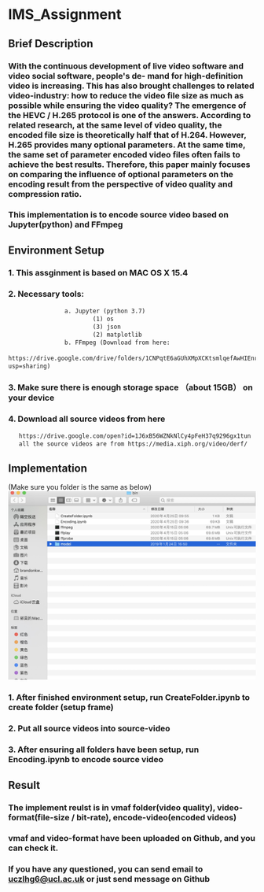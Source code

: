 # IMS_Assignment
## Brief Description
### With the continuous development of live video software and video social software, people's de- mand for high-definition video is increasing. This has also brought challenges to related video-industry: how to reduce the video file size as much as possible while ensuring the video quality? The emergence of the HEVC / H.265 protocol is one of the answers. According to related research, at the same level of video quality, the encoded file size is theoretically half that of H.264. However, H.265 provides many optional parameters. At the same time, the same set of parameter encoded video files often fails to achieve the best results. Therefore, this paper mainly focuses on comparing the influence of optional parameters on the encoding result from the perspective of video quality and compression ratio.
### This implementation is to encode source video based on Jupyter(python) and FFmpeg

## Environment Setup
### 1. This assginment is based on MAC OS X 15.4
### 2. Necessary tools:
                    a. Jupyter (python 3.7)
                            (1) os
                            (3) json
                            (2) matplotlib
                    b. FFmpeg (Download from here:
                               https://drive.google.com/drive/folders/1CNPqtE6aGUhXMpXCKtsmlqefAwHIEnrH?usp=sharing)
### 3. Make sure there is enough storage space （about 15GB） on your device  
### 4. Download all source videos from here
       https://drive.google.com/open?id=1J6xB56WZNkNlCy4pFeH37q9296gx1tun
       all the source videos are from https://media.xiph.org/video/derf/

## Implementation
(Make sure you folder is the same as below)
![image](https://github.com/BrandonKwok95/IMS_Assignment/blob/master/project%20display.png)
### 1. After finished environment setup, run CreateFolder.ipynb to create folder (setup frame)
### 2. Put all source videos into source-video
### 3. After ensuring all folders have been setup, run Encoding.ipynb to encode source video

## Result
### The implement reulst is in vmaf folder(video quality), video-format(file-size / bit-rate),  encode-video(encoded videos)
### vmaf and video-format have been uploaded on Github, and you can check it.
### If you have any questioned, you can send email to uczlhg6@ucl.ac.uk or just send message on Github
